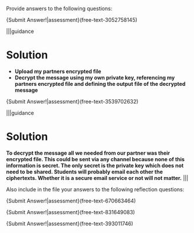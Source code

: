 Provide answers to the following questions:

{Submit Answer!|assessment}(free-text-3052758145)


|||guidance
# Solution

- **Upload my partners encrypted file**
- **Decrypt the message using my own private key, referencing my partners encrypted file and defining the output file of the decrypted message**

 
{Submit Answer!|assessment}(free-text-3539702632)


|||guidance
# Solution
**To decrypt the message all we needed from our partner was their encrypted file. This could be sent via any channel because none of this information is secret. The only secret is the private key which does not need to be shared.  Students will probably email each other the ciphertexts. Whether it is a secure email service or not will not matter.**
|||


Also include in the file your answers to the following reflection questions:

{Submit Answer!|assessment}(free-text-670663464)

{Submit Answer!|assessment}(free-text-831649083)

{Submit Answer!|assessment}(free-text-393011746)

